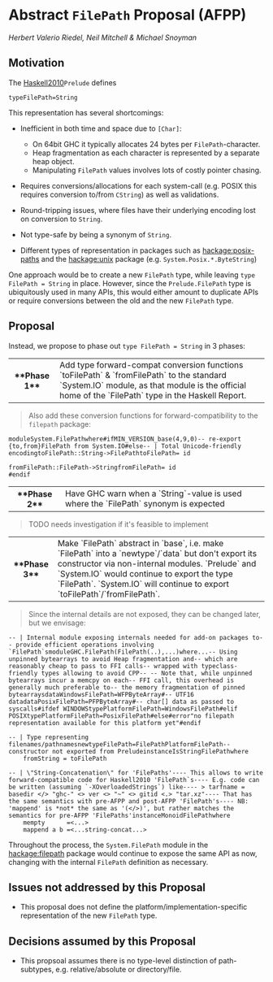 # Abstract `FilePath` Proposal (AFPP)

*Herbert Valerio Riedel, Neil Mitchell & Michael Snoyman*

## Motivation


The [Haskell2010](https://www.haskell.org/onlinereport/haskell2010/)`Prelude` defines

```
typeFilePath=String
```


This representation has several shortcomings:

- Inefficient in both time and space due to `[Char]`:

  - On 64bit GHC it typically allocates 24 bytes per `FilePath`-character.
  - Heap fragmentation as each character is represented by a separate heap object.
  - Manipulating `FilePath` values involves lots of costly pointer chasing.

- Requires conversions/allocations for each system-call
  (e.g. POSIX this requires conversion to/from `CString`) as well as
  validations.

- Round-tripping issues, where files have their underlying encoding lost on conversion to `String`.

- Not type-safe by being a synonym of `String`.

- Different types of representation in packages such as
  [hackage:posix-paths](http://hackage.haskell.org/package/posix-paths) and
  the [hackage:unix](http://hackage.haskell.org/package/unix) package (e.g. `System.Posix.*.ByteString`)


One approach would be to create a new `FilePath` type, while leaving
`type FilePath = String` in place.  However, since the
`Prelude.FilePath` type is ubiquitously used in many APIs, this would
either amount to duplicate APIs or require conversions between the old
and the new `FilePath` type.

## Proposal


Instead, we propose to phase out `type FilePath = String` in 3 phases:

<table><tr><th>**Phase 1**</th>
<td>
Add type forward-compat conversion functions `toFilePath` & `fromFilePath` to the standard `System.IO` module, as that module is the official home of the `FilePath` type in the Haskell Report.
</td></tr></table>

>
> Also add these conversion functions for
> forward-compatibility to the `filepath` package:

```
moduleSystem.FilePathwhere#ifMIN_VERSION_base(4,9,0)-- re-export {to,from}FilePath from System.IO#else-- | Total Unicode-friendly encodingtoFilePath::String->FilePathtoFilePath= id

fromFilePath::FilePath->StringfromFilePath= id
#endif
```

<table><tr><th>**Phase 2**</th>
<td>Have GHC warn when a `String`-value is used where the
`FilePath` synonym is expected
</td></tr></table>

> TODO needs investigation if it's feasible to implement

<table><tr><th>**Phase 3**</th>
<td>Make `FilePath` abstract in `base`, i.e. make
`FilePath` into a `newtype`/`data` but don't export its
constructor via non-internal modules. `Prelude`  and `System.IO` would continue to
export the type `FilePath`. `System.IO` will continue to export `toFilePath`/`fromFilePath`. 
</td></tr></table>

>
> Since the internal details are not exposed, they can be changed later,
> but we envisage:

```
-- | Internal module exposing internals needed for add-on packages to-- provide efficient operations involving `FilePath`smoduleGHC.FilePath(FilePath(..),...)where...-- Using unpinned bytearrays to avoid Heap fragmentation and-- which are reasonably cheap to pass to FFI calls-- wrapped with typeclass-friendly types allowing to avoid CPP-- -- Note that, while unpinned bytearrays incur a memcpy on each-- FFI call, this overhead is generally much preferable to-- the memory fragmentation of pinned bytearraysdataWindowsFilePath=WFPByteArray#-- UTF16 datadataPosixFilePath=PFPByteArray#-- char[] data as passed to syscalls#ifdef WINDOWStypePlatformFilePath=WindowsFilePath#elif POSIXtypePlatformFilePath=PosixFilePath#else#error"no filepath representation available for this platform yet"#endif

-- | Type representing filenames/pathnamesnewtypeFilePath=FilePathPlatformFilePath-- constructor not exported from PreludeinstanceIsStringFilePathwhere 
    fromString = toFilePath

-- | \"String-Concatenation\" for 'FilePaths'---- This allows to write forward-compatible code for Haskell2010 'FilePath`s---- E.g. code can be written (assuming `-XOverloadedStrings`) like---- > tarfname = basedir </> "ghc-" <> ver <> "~" <> gitid <.> "tar.xz"---- That has the same semantics with pre-AFPP and post-AFPP 'FilePath's---- NB: 'mappend' is *not* the same as '(</>)', but rather matches the semantics for pre-AFPP 'FilePaths'instanceMonoidFilePathwhere 
    mempty      =<...>
    mappend a b =<...string-concat...>
```


Throughout the process, the `System.FilePath` module in the [hackage:filepath](http://hackage.haskell.org/package/filepath) package would continue to expose the same API as now, changing with the internal `FilePath` definition as necessary.

## Issues not addressed by this Proposal

- This proposal does not define the platform/implementation-specific representation of the new `FilePath` type.

## Decisions assumed by this Proposal

- This propsoal assumes there is no type-level distinction of path-subtypes, e.g. relative/absolute or directory/file.
